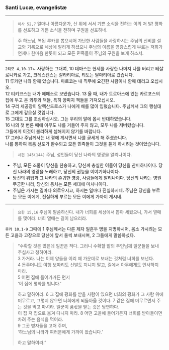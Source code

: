 ### Santi Lucæ, evangelistæ

----

> `이사 52,7` 얼마나 아름다운가, 산 위에 서서 기쁜 소식을 전하는 이의 저 발! 평화를 선포하고 기쁜 소식을 전하며 구원을 선포하네.

> 주 하느님, 복된 루카를 뽑으시어 가난한 사람들을 사랑하시는 주님의 신비를 설교와 기록으로 세상에 알리게 하셨으니 주님의 이름을 영광스럽게 부르는 저희가 언제나 한마음 한뜻이 되고 모든 민족들이 주님의 구원을 보게 하소서. 

----

`2티모 4,10-17ㄴ` 사랑하는 그대여, 10 데마스는 현세를 사랑한 나머지 나를 버리고 테살로니카로 가고, 크레스켄스는 갈라티아로, 티토는 달마티아로 갔습니다.  
11 루카만 나와 함께 있습니다. 마르코는 내 직무에 요긴한 사람이니 함께 데리고 오십시오.  
12 티키코스는 내가 에페소로 보냈습니다. 13 올 때, 내가 트로아스에 있는 카르포스의 집에 두고 온 외투와 책들, 특히 양피지 책들을 가져오십시오.  
14 구리 세공장이 알렉산드로스가 나에게 해를 많이 입혔습니다. 주님께서 그의 행실대로 그에게 갚으실 것입니다.  
15 그대도 그를 조심하십시오. 그는 우리의 말에 몹시 반대하였습니다.  
16 나의 첫 변론 때에 아무도 나를 거들어 주지 않고, 모두 나를 저버렸습니다.  
그들에게 이것이 불리하게 셈해지지 않기를 바랍니다.  
17 그러나 주님께서는 내 곁에 계시면서 나를 굳세게 해 주셨습니다.  
나를 통하여 복음 선포가 완수되고 모든 민족들이 그것을 듣게 하시려는 것이었습니다.  


> `시편 145(144)`  주님, 성인들이 당신 나라의 영광을 알리나이다.
- 주님, 모든 조물이 당신을 찬송하고, 당신께 충실한 이들이 당신을 찬미하나이다. 당신 나라의 영광을 노래하고, 당신의 권능을 이야기하나이다.  
- 당신의 위업과 그 나라의 존귀한 영광, 사람들에게 알리나이다. 당신의 나라는 영원무궁한 나라, 당신의 통치는 모든 세대에 미치나이다.  
- 주님은 가시는 길마다 의로우시고, 하시는 일마다 진실하시네. 주님은 당신을 부르는 모든 이에게, 진실하게 부르는 모든 이에게 가까이 계시네.  

----

> `요한 15,16` 주님이 말씀하신다. 내가 너희를 세상에서 뽑아 세웠으니, 가서 열매를 맺어라. 너희 열매는 길이 남으리라.

`루카 10,1-9` 그때에 1 주님께서는 다른 제자 일흔두 명을 지명하시어, 몸소 가시려는 모든 고을과 고장으로 당신에 앞서 둘씩 보내시며, 2 그들에게 말씀하셨다.  
> “수확할 것은 많은데 일꾼은 적다. 그러니 수확할 밭의 주인님께 일꾼들을 보내 주십사고 청하여라.  
> 3 가거라. 나는 이제 양들을 이리 떼 가운데로 보내는 것처럼 너희를 보낸다.  
> 4 돈주머니도 여행 보따리도 신발도 지니지 말고, 길에서 아무에게도 인사하지 마라.  
> 5 어떤 집에 들어가거든 먼저  
> ‘이 집에 평화를 빕니다.’  
> 
> 하고 말하여라. 6 그 집에 평화를 받을 사람이 있으면 너희의 평화가 그 사람 위에 머무르고, 그렇지 않으면 너희에게 되돌아올 것이다.
> 7 같은 집에 머무르면서 주는 것을 먹고 마셔라. 일꾼이 품삯을 받는 것은 당연하다.  
> 이 집 저 집으로 옮겨 다니지 마라. 8 어떤 고을에 들어가든지 너희를 받아들이면 차려 주는 음식을 먹어라.  
> 9 그곳 병자들을 고쳐 주며,  
> ‘하느님의 나라가 여러분에게 가까이 왔습니다.’  
> 
> 하고 말하여라.”